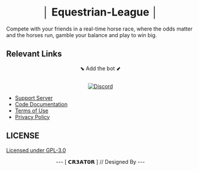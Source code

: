 <div align="center">
  <h1> │ Equestrian-League │ </h1>
</div>
Compete with your friends in a real-time horse race, where the odds matter and the horses run, gamble your balance and play to win big.


## Relevant Links

<div align = center>
  ⬊ Add the bot ⬋ 
  <br>
  <br>

  [![Discord](https://img.shields.io/badge/Discord-%235865F2.svg?style=for-the-badge&logo=discord&logoColor=white)](https://discord.com/api/oauth2/authorize?client_id=1141358540229988382&permissions=274877967360&scope=bot)
</div>

- [Support Server]()
- [Code Documentation](https://discord.gg/Rg2pGxGk4p)
- [Terms of Use](https://eql.trioffline.com/terms)
- [Privacy Policy](https://eql.trioffline.com/privacy)

## LICENSE
[Licensed under GPL-3.0](https://github.com/CR3A7OR/Equestrian-League/blob/main/LICENSE)

<div align="center">
--- [ 𝗖𝗥𝟯𝗔𝗧𝟬𝗥 ] // Designed By --- 
</div>
